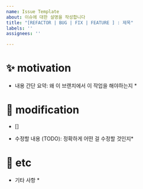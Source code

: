 ```yaml
---
name: Issue Template
about: 이슈에 대한 설명을 작성합니다
title: "[REFACTOR | BUG | FIX | FEATURE ] : 제목"
labels: ''
assignees: ''

---
```


# ✨ motivation
>
* 내용 간단 요약: 왜 이 브랜치에서 이 작업을 해야하는지 *

# 📝 modification

- []
* 수정할 내용 (TODO): 정확하게 어떤 걸 수정할 것인지*


# 💬 etc
* 기타 사항 *
